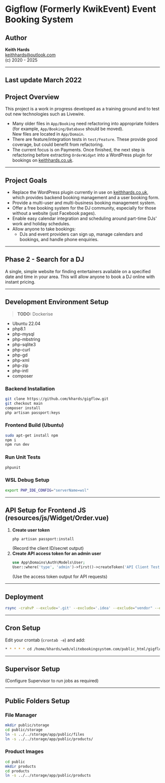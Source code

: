 # Gigflow (Formerly KwikEvent) Event Booking System

## Author
**Keith Hards**  
[keithhards@outlook.com](mailto:keithhards@outlook.com)  
(c) 2020 - 2025

---
Last update March 2022
---

## Project Overview

This project is a work in progress developed as a training ground and to test out new technologies such as Livewire.

- Many older files in `App/Booking` need refactoring into appropriate folders (for example, `App/Booking/Database` should be moved).  
  New files are located in `App/Domain`.
- There are feature/integration tests in `test/Feature`. These provide good coverage, but could benefit from refactoring.
- The current focus is on Payments. Once finished, the next step is refactoring before extracting `OrderWidget` into a WordPress plugin for bookings on [keithhards.co.uk](https://keithhards.co.uk).

---

## Project Goals

- Replace the WordPress plugin currently in use on [keithhards.co.uk](https://keithhards.co.uk), which provides backend booking management and a user booking form.
- Provide a multi-user and multi-business booking management system.
- Offer a free booking system for the DJ community, especially for those without a website (just Facebook pages).
- Enable easy calendar integration and scheduling around part-time DJs' work and holiday schedules.
- Allow anyone to take bookings:
  - DJs and event providers can sign up, manage calendars and bookings, and handle phone enquiries.

---

## Phase 2 - Search for a DJ

A single, simple website for finding entertainers available on a specified date and time in your area. This will allow anyone to book a DJ online with instant pricing.

---

## Development Environment Setup

> **TODO:** Dockerise

- Ubuntu 22.04
- php8.1
- php-mysql
- php-mbstring
- php-sqlite3
- php-curl
- php-gd
- php-xml
- php-zip
- php-intl
- composer

### Backend Installation

```bash
git clone https://github.com/khards/gigflow.git
git checkout main
composer install
php artisan passport:keys
```

### Frontend Build (Ubuntu)

```bash
sudo apt-get install npm
npm i
npm run dev
```

### Run Unit Tests

```bash
phpunit
```

### WSL Debug Setup

```bash
export PHP_IDE_CONFIG="serverName=wsl"
```

---

## API Setup for Frontend JS (resources/js/Widget/Order.vue)

1. **Create user token**
   ```bash
   php artisan passport:install
   ```
   (Record the client ID/secret output)
2. **Create API access token for an admin user**
   ```php
   use App\Domains\Auth\Models\User;
   User::where('type', 'admin')->first()->createToken('API Client Test')->accessToken;
   ```
   (Use the access token output for API requests)

---

## Deployment

```bash
rsync -crahvP --exclude='.git' --exclude='.idea' --exclude="vendor" --exclude="node_modules" --exclude="storage" --exclude="build" . my-server.net:/var/www/gigflow
```

---

## Cron Setup

Edit your crontab (`crontab -e`) and add:

```bash
* * * * * cd /home/khards/web/elitebookingsystem.com/public_html/gigflow && php artisan schedule:run >> /dev/null 2>&1
```

---

## Supervisor Setup

(Configure Supervisor to run jobs as required)

---

## Public Folders Setup

### File Manager

```bash
mkdir public/storage
cd public/storage
ln -s ../../storage/app/public/files
ln -s ../../storage/app/public/products/
```

### Product Images

```bash
cd public
mkdir products
cd products
ln -s ../../storage/app/public/products
```

